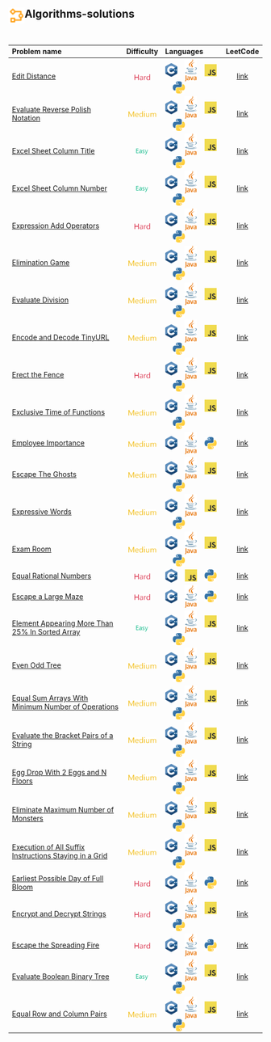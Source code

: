 ## <div align="left"><img src="https://github.com/AnasImloul/Leetcode-Solutions/blob/main/icons/algo.svg" width="32px" align="left"/>Algorithms-solutions</div>
<br>

| Problem name | Difficulty | Languages | LeetCode |
|:-------------|:----------:|:----------|:--------:|
|[Edit Distance](./Edit%20Distance)|<img src="https://github.com/AnasImloul/Leetcode-Solutions/blob/main/icons/hard.svg" height="12px" align="center"/>|<a href="./Edit%20Distance/Edit%20Distance.cpp"><img src="https://github.com/AnasImloul/Leetcode-Solutions/blob/main/icons/c%2B%2B.svg" width="24px" align="center"/></a>&nbsp;&nbsp;&nbsp;&nbsp;<a href="./Edit%20Distance/Edit%20Distance.java"><img src="https://github.com/AnasImloul/Leetcode-Solutions/blob/main/icons/java.svg" width="24px" align="center"/></a>&nbsp;&nbsp;&nbsp;&nbsp;<a href="./Edit%20Distance/Edit%20Distance.js"><img src="https://github.com/AnasImloul/Leetcode-Solutions/blob/main/icons/javascript.svg" width="24px" align="center"/></a>&nbsp;&nbsp;&nbsp;&nbsp;<a href="./Edit%20Distance/Edit%20Distance.py"><img src="https://github.com/AnasImloul/Leetcode-Solutions/blob/main/icons/python.svg" width="24px" align="center"/></a>|[link](https://www.leetcode.com/problems/edit-distance)|
|[Evaluate Reverse Polish Notation](./Evaluate%20Reverse%20Polish%20Notation)|<img src="https://github.com/AnasImloul/Leetcode-Solutions/blob/main/icons/medium.svg" height="12px" align="center"/>|<a href="./Evaluate%20Reverse%20Polish%20Notation/Evaluate%20Reverse%20Polish%20Notation.cpp"><img src="https://github.com/AnasImloul/Leetcode-Solutions/blob/main/icons/c%2B%2B.svg" width="24px" align="center"/></a>&nbsp;&nbsp;&nbsp;&nbsp;<a href="./Evaluate%20Reverse%20Polish%20Notation/Evaluate%20Reverse%20Polish%20Notation.java"><img src="https://github.com/AnasImloul/Leetcode-Solutions/blob/main/icons/java.svg" width="24px" align="center"/></a>&nbsp;&nbsp;&nbsp;&nbsp;<a href="./Evaluate%20Reverse%20Polish%20Notation/Evaluate%20Reverse%20Polish%20Notation.js"><img src="https://github.com/AnasImloul/Leetcode-Solutions/blob/main/icons/javascript.svg" width="24px" align="center"/></a>&nbsp;&nbsp;&nbsp;&nbsp;<a href="./Evaluate%20Reverse%20Polish%20Notation/Evaluate%20Reverse%20Polish%20Notation.py"><img src="https://github.com/AnasImloul/Leetcode-Solutions/blob/main/icons/python.svg" width="24px" align="center"/></a>|[link](https://www.leetcode.com/problems/evaluate-reverse-polish-notation)|
|[Excel Sheet Column Title](./Excel%20Sheet%20Column%20Title)|<img src="https://github.com/AnasImloul/Leetcode-Solutions/blob/main/icons/easy.svg" height="12px" align="center"/>|<a href="./Excel%20Sheet%20Column%20Title/Excel%20Sheet%20Column%20Title.cpp"><img src="https://github.com/AnasImloul/Leetcode-Solutions/blob/main/icons/c%2B%2B.svg" width="24px" align="center"/></a>&nbsp;&nbsp;&nbsp;&nbsp;<a href="./Excel%20Sheet%20Column%20Title/Excel%20Sheet%20Column%20Title.java"><img src="https://github.com/AnasImloul/Leetcode-Solutions/blob/main/icons/java.svg" width="24px" align="center"/></a>&nbsp;&nbsp;&nbsp;&nbsp;<a href="./Excel%20Sheet%20Column%20Title/Excel%20Sheet%20Column%20Title.js"><img src="https://github.com/AnasImloul/Leetcode-Solutions/blob/main/icons/javascript.svg" width="24px" align="center"/></a>&nbsp;&nbsp;&nbsp;&nbsp;<a href="./Excel%20Sheet%20Column%20Title/Excel%20Sheet%20Column%20Title.py"><img src="https://github.com/AnasImloul/Leetcode-Solutions/blob/main/icons/python.svg" width="24px" align="center"/></a>|[link](https://www.leetcode.com/problems/excel-sheet-column-title)|
|[Excel Sheet Column Number](./Excel%20Sheet%20Column%20Number)|<img src="https://github.com/AnasImloul/Leetcode-Solutions/blob/main/icons/easy.svg" height="12px" align="center"/>|<a href="./Excel%20Sheet%20Column%20Number/Excel%20Sheet%20Column%20Number.cpp"><img src="https://github.com/AnasImloul/Leetcode-Solutions/blob/main/icons/c%2B%2B.svg" width="24px" align="center"/></a>&nbsp;&nbsp;&nbsp;&nbsp;<a href="./Excel%20Sheet%20Column%20Number/Excel%20Sheet%20Column%20Number.java"><img src="https://github.com/AnasImloul/Leetcode-Solutions/blob/main/icons/java.svg" width="24px" align="center"/></a>&nbsp;&nbsp;&nbsp;&nbsp;<a href="./Excel%20Sheet%20Column%20Number/Excel%20Sheet%20Column%20Number.js"><img src="https://github.com/AnasImloul/Leetcode-Solutions/blob/main/icons/javascript.svg" width="24px" align="center"/></a>&nbsp;&nbsp;&nbsp;&nbsp;<a href="./Excel%20Sheet%20Column%20Number/Excel%20Sheet%20Column%20Number.py"><img src="https://github.com/AnasImloul/Leetcode-Solutions/blob/main/icons/python.svg" width="24px" align="center"/></a>|[link](https://www.leetcode.com/problems/excel-sheet-column-number)|
|[Expression Add Operators](./Expression%20Add%20Operators)|<img src="https://github.com/AnasImloul/Leetcode-Solutions/blob/main/icons/hard.svg" height="12px" align="center"/>|<a href="./Expression%20Add%20Operators/Expression%20Add%20Operators.cpp"><img src="https://github.com/AnasImloul/Leetcode-Solutions/blob/main/icons/c%2B%2B.svg" width="24px" align="center"/></a>&nbsp;&nbsp;&nbsp;&nbsp;<a href="./Expression%20Add%20Operators/Expression%20Add%20Operators.java"><img src="https://github.com/AnasImloul/Leetcode-Solutions/blob/main/icons/java.svg" width="24px" align="center"/></a>&nbsp;&nbsp;&nbsp;&nbsp;<a href="./Expression%20Add%20Operators/Expression%20Add%20Operators.js"><img src="https://github.com/AnasImloul/Leetcode-Solutions/blob/main/icons/javascript.svg" width="24px" align="center"/></a>&nbsp;&nbsp;&nbsp;&nbsp;<a href="./Expression%20Add%20Operators/Expression%20Add%20Operators.py"><img src="https://github.com/AnasImloul/Leetcode-Solutions/blob/main/icons/python.svg" width="24px" align="center"/></a>|[link](https://www.leetcode.com/problems/expression-add-operators)|
|[Elimination Game](./Elimination%20Game)|<img src="https://github.com/AnasImloul/Leetcode-Solutions/blob/main/icons/medium.svg" height="12px" align="center"/>|<a href="./Elimination%20Game/Elimination%20Game.cpp"><img src="https://github.com/AnasImloul/Leetcode-Solutions/blob/main/icons/c%2B%2B.svg" width="24px" align="center"/></a>&nbsp;&nbsp;&nbsp;&nbsp;<a href="./Elimination%20Game/Elimination%20Game.java"><img src="https://github.com/AnasImloul/Leetcode-Solutions/blob/main/icons/java.svg" width="24px" align="center"/></a>&nbsp;&nbsp;&nbsp;&nbsp;<a href="./Elimination%20Game/Elimination%20Game.js"><img src="https://github.com/AnasImloul/Leetcode-Solutions/blob/main/icons/javascript.svg" width="24px" align="center"/></a>&nbsp;&nbsp;&nbsp;&nbsp;<a href="./Elimination%20Game/Elimination%20Game.py"><img src="https://github.com/AnasImloul/Leetcode-Solutions/blob/main/icons/python.svg" width="24px" align="center"/></a>|[link](https://www.leetcode.com/problems/elimination-game)|
|[Evaluate Division](./Evaluate%20Division)|<img src="https://github.com/AnasImloul/Leetcode-Solutions/blob/main/icons/medium.svg" height="12px" align="center"/>|<a href="./Evaluate%20Division/Evaluate%20Division.cpp"><img src="https://github.com/AnasImloul/Leetcode-Solutions/blob/main/icons/c%2B%2B.svg" width="24px" align="center"/></a>&nbsp;&nbsp;&nbsp;&nbsp;<a href="./Evaluate%20Division/Evaluate%20Division.java"><img src="https://github.com/AnasImloul/Leetcode-Solutions/blob/main/icons/java.svg" width="24px" align="center"/></a>&nbsp;&nbsp;&nbsp;&nbsp;<a href="./Evaluate%20Division/Evaluate%20Division.js"><img src="https://github.com/AnasImloul/Leetcode-Solutions/blob/main/icons/javascript.svg" width="24px" align="center"/></a>&nbsp;&nbsp;&nbsp;&nbsp;<a href="./Evaluate%20Division/Evaluate%20Division.py"><img src="https://github.com/AnasImloul/Leetcode-Solutions/blob/main/icons/python.svg" width="24px" align="center"/></a>|[link](https://www.leetcode.com/problems/evaluate-division)|
|[Encode and Decode TinyURL](./Encode%20and%20Decode%20TinyURL)|<img src="https://github.com/AnasImloul/Leetcode-Solutions/blob/main/icons/medium.svg" height="12px" align="center"/>|<a href="./Encode%20and%20Decode%20TinyURL/Encode%20and%20Decode%20TinyURL.cpp"><img src="https://github.com/AnasImloul/Leetcode-Solutions/blob/main/icons/c%2B%2B.svg" width="24px" align="center"/></a>&nbsp;&nbsp;&nbsp;&nbsp;<a href="./Encode%20and%20Decode%20TinyURL/Encode%20and%20Decode%20TinyURL.java"><img src="https://github.com/AnasImloul/Leetcode-Solutions/blob/main/icons/java.svg" width="24px" align="center"/></a>&nbsp;&nbsp;&nbsp;&nbsp;<a href="./Encode%20and%20Decode%20TinyURL/Encode%20and%20Decode%20TinyURL.js"><img src="https://github.com/AnasImloul/Leetcode-Solutions/blob/main/icons/javascript.svg" width="24px" align="center"/></a>&nbsp;&nbsp;&nbsp;&nbsp;<a href="./Encode%20and%20Decode%20TinyURL/Encode%20and%20Decode%20TinyURL.py"><img src="https://github.com/AnasImloul/Leetcode-Solutions/blob/main/icons/python.svg" width="24px" align="center"/></a>|[link](https://www.leetcode.com/problems/encode-and-decode-tinyurl)|
|[Erect the Fence](./Erect%20the%20Fence)|<img src="https://github.com/AnasImloul/Leetcode-Solutions/blob/main/icons/hard.svg" height="12px" align="center"/>|<a href="./Erect%20the%20Fence/Erect%20the%20Fence.cpp"><img src="https://github.com/AnasImloul/Leetcode-Solutions/blob/main/icons/c%2B%2B.svg" width="24px" align="center"/></a>&nbsp;&nbsp;&nbsp;&nbsp;<a href="./Erect%20the%20Fence/Erect%20the%20Fence.java"><img src="https://github.com/AnasImloul/Leetcode-Solutions/blob/main/icons/java.svg" width="24px" align="center"/></a>&nbsp;&nbsp;&nbsp;&nbsp;<a href="./Erect%20the%20Fence/Erect%20the%20Fence.js"><img src="https://github.com/AnasImloul/Leetcode-Solutions/blob/main/icons/javascript.svg" width="24px" align="center"/></a>&nbsp;&nbsp;&nbsp;&nbsp;<a href="./Erect%20the%20Fence/Erect%20the%20Fence.py"><img src="https://github.com/AnasImloul/Leetcode-Solutions/blob/main/icons/python.svg" width="24px" align="center"/></a>|[link](https://www.leetcode.com/problems/erect-the-fence)|
|[Exclusive Time of Functions](./Exclusive%20Time%20of%20Functions)|<img src="https://github.com/AnasImloul/Leetcode-Solutions/blob/main/icons/medium.svg" height="12px" align="center"/>|<a href="./Exclusive%20Time%20of%20Functions/Exclusive%20Time%20of%20Functions.cpp"><img src="https://github.com/AnasImloul/Leetcode-Solutions/blob/main/icons/c%2B%2B.svg" width="24px" align="center"/></a>&nbsp;&nbsp;&nbsp;&nbsp;<a href="./Exclusive%20Time%20of%20Functions/Exclusive%20Time%20of%20Functions.java"><img src="https://github.com/AnasImloul/Leetcode-Solutions/blob/main/icons/java.svg" width="24px" align="center"/></a>&nbsp;&nbsp;&nbsp;&nbsp;<a href="./Exclusive%20Time%20of%20Functions/Exclusive%20Time%20of%20Functions.js"><img src="https://github.com/AnasImloul/Leetcode-Solutions/blob/main/icons/javascript.svg" width="24px" align="center"/></a>&nbsp;&nbsp;&nbsp;&nbsp;<a href="./Exclusive%20Time%20of%20Functions/Exclusive%20Time%20of%20Functions.py"><img src="https://github.com/AnasImloul/Leetcode-Solutions/blob/main/icons/python.svg" width="24px" align="center"/></a>|[link](https://www.leetcode.com/problems/exclusive-time-of-functions)|
|[Employee Importance](./Employee%20Importance)|<img src="https://github.com/AnasImloul/Leetcode-Solutions/blob/main/icons/medium.svg" height="12px" align="center"/>|<a href="./Employee%20Importance/Employee%20Importance.cpp"><img src="https://github.com/AnasImloul/Leetcode-Solutions/blob/main/icons/c%2B%2B.svg" width="24px" align="center"/></a>&nbsp;&nbsp;&nbsp;&nbsp;<a href="./Employee%20Importance/Employee%20Importance.java"><img src="https://github.com/AnasImloul/Leetcode-Solutions/blob/main/icons/java.svg" width="24px" align="center"/></a>&nbsp;&nbsp;&nbsp;&nbsp;<a href="./Employee%20Importance/Employee%20Importance.py"><img src="https://github.com/AnasImloul/Leetcode-Solutions/blob/main/icons/python.svg" width="24px" align="center"/></a>|[link](https://www.leetcode.com/problems/employee-importance)|
|[Escape The Ghosts](./Escape%20The%20Ghosts)|<img src="https://github.com/AnasImloul/Leetcode-Solutions/blob/main/icons/medium.svg" height="12px" align="center"/>|<a href="./Escape%20The%20Ghosts/Escape%20The%20Ghosts.cpp"><img src="https://github.com/AnasImloul/Leetcode-Solutions/blob/main/icons/c%2B%2B.svg" width="24px" align="center"/></a>&nbsp;&nbsp;&nbsp;&nbsp;<a href="./Escape%20The%20Ghosts/Escape%20The%20Ghosts.java"><img src="https://github.com/AnasImloul/Leetcode-Solutions/blob/main/icons/java.svg" width="24px" align="center"/></a>&nbsp;&nbsp;&nbsp;&nbsp;<a href="./Escape%20The%20Ghosts/Escape%20The%20Ghosts.js"><img src="https://github.com/AnasImloul/Leetcode-Solutions/blob/main/icons/javascript.svg" width="24px" align="center"/></a>&nbsp;&nbsp;&nbsp;&nbsp;<a href="./Escape%20The%20Ghosts/Escape%20The%20Ghosts.py"><img src="https://github.com/AnasImloul/Leetcode-Solutions/blob/main/icons/python.svg" width="24px" align="center"/></a>|[link](https://www.leetcode.com/problems/escape-the-ghosts)|
|[Expressive Words](./Expressive%20Words)|<img src="https://github.com/AnasImloul/Leetcode-Solutions/blob/main/icons/medium.svg" height="12px" align="center"/>|<a href="./Expressive%20Words/Expressive%20Words.cpp"><img src="https://github.com/AnasImloul/Leetcode-Solutions/blob/main/icons/c%2B%2B.svg" width="24px" align="center"/></a>&nbsp;&nbsp;&nbsp;&nbsp;<a href="./Expressive%20Words/Expressive%20Words.java"><img src="https://github.com/AnasImloul/Leetcode-Solutions/blob/main/icons/java.svg" width="24px" align="center"/></a>&nbsp;&nbsp;&nbsp;&nbsp;<a href="./Expressive%20Words/Expressive%20Words.js"><img src="https://github.com/AnasImloul/Leetcode-Solutions/blob/main/icons/javascript.svg" width="24px" align="center"/></a>&nbsp;&nbsp;&nbsp;&nbsp;<a href="./Expressive%20Words/Expressive%20Words.py"><img src="https://github.com/AnasImloul/Leetcode-Solutions/blob/main/icons/python.svg" width="24px" align="center"/></a>|[link](https://www.leetcode.com/problems/expressive-words)|
|[Exam Room](./Exam%20Room)|<img src="https://github.com/AnasImloul/Leetcode-Solutions/blob/main/icons/medium.svg" height="12px" align="center"/>|<a href="./Exam%20Room/Exam%20Room.cpp"><img src="https://github.com/AnasImloul/Leetcode-Solutions/blob/main/icons/c%2B%2B.svg" width="24px" align="center"/></a>&nbsp;&nbsp;&nbsp;&nbsp;<a href="./Exam%20Room/Exam%20Room.java"><img src="https://github.com/AnasImloul/Leetcode-Solutions/blob/main/icons/java.svg" width="24px" align="center"/></a>&nbsp;&nbsp;&nbsp;&nbsp;<a href="./Exam%20Room/Exam%20Room.js"><img src="https://github.com/AnasImloul/Leetcode-Solutions/blob/main/icons/javascript.svg" width="24px" align="center"/></a>&nbsp;&nbsp;&nbsp;&nbsp;<a href="./Exam%20Room/Exam%20Room.py"><img src="https://github.com/AnasImloul/Leetcode-Solutions/blob/main/icons/python.svg" width="24px" align="center"/></a>|[link](https://www.leetcode.com/problems/exam-room)|
|[Equal Rational Numbers](./Equal%20Rational%20Numbers)|<img src="https://github.com/AnasImloul/Leetcode-Solutions/blob/main/icons/hard.svg" height="12px" align="center"/>|<a href="./Equal%20Rational%20Numbers/Equal%20Rational%20Numbers.cpp"><img src="https://github.com/AnasImloul/Leetcode-Solutions/blob/main/icons/c%2B%2B.svg" width="24px" align="center"/></a>&nbsp;&nbsp;&nbsp;&nbsp;<a href="./Equal%20Rational%20Numbers/Equal%20Rational%20Numbers.js"><img src="https://github.com/AnasImloul/Leetcode-Solutions/blob/main/icons/javascript.svg" width="24px" align="center"/></a>&nbsp;&nbsp;&nbsp;&nbsp;<a href="./Equal%20Rational%20Numbers/Equal%20Rational%20Numbers.py"><img src="https://github.com/AnasImloul/Leetcode-Solutions/blob/main/icons/python.svg" width="24px" align="center"/></a>|[link](https://www.leetcode.com/problems/equal-rational-numbers)|
|[Escape a Large Maze](./Escape%20a%20Large%20Maze)|<img src="https://github.com/AnasImloul/Leetcode-Solutions/blob/main/icons/hard.svg" height="12px" align="center"/>|<a href="./Escape%20a%20Large%20Maze/Escape%20a%20Large%20Maze.cpp"><img src="https://github.com/AnasImloul/Leetcode-Solutions/blob/main/icons/c%2B%2B.svg" width="24px" align="center"/></a>&nbsp;&nbsp;&nbsp;&nbsp;<a href="./Escape%20a%20Large%20Maze/Escape%20a%20Large%20Maze.java"><img src="https://github.com/AnasImloul/Leetcode-Solutions/blob/main/icons/java.svg" width="24px" align="center"/></a>&nbsp;&nbsp;&nbsp;&nbsp;<a href="./Escape%20a%20Large%20Maze/Escape%20a%20Large%20Maze.py"><img src="https://github.com/AnasImloul/Leetcode-Solutions/blob/main/icons/python.svg" width="24px" align="center"/></a>|[link](https://www.leetcode.com/problems/escape-a-large-maze)|
|[Element Appearing More Than 25% In Sorted Array](./Element%20Appearing%20More%20Than%2025%25%20In%20Sorted%20Array)|<img src="https://github.com/AnasImloul/Leetcode-Solutions/blob/main/icons/easy.svg" height="12px" align="center"/>|<a href="./Element%20Appearing%20More%20Than%2025%25%20In%20Sorted%20Array/Element%20Appearing%20More%20Than%2025%25%20In%20Sorted%20Array.cpp"><img src="https://github.com/AnasImloul/Leetcode-Solutions/blob/main/icons/c%2B%2B.svg" width="24px" align="center"/></a>&nbsp;&nbsp;&nbsp;&nbsp;<a href="./Element%20Appearing%20More%20Than%2025%25%20In%20Sorted%20Array/Element%20Appearing%20More%20Than%2025%25%20In%20Sorted%20Array.java"><img src="https://github.com/AnasImloul/Leetcode-Solutions/blob/main/icons/java.svg" width="24px" align="center"/></a>&nbsp;&nbsp;&nbsp;&nbsp;<a href="./Element%20Appearing%20More%20Than%2025%25%20In%20Sorted%20Array/Element%20Appearing%20More%20Than%2025%25%20In%20Sorted%20Array.js"><img src="https://github.com/AnasImloul/Leetcode-Solutions/blob/main/icons/javascript.svg" width="24px" align="center"/></a>&nbsp;&nbsp;&nbsp;&nbsp;<a href="./Element%20Appearing%20More%20Than%2025%25%20In%20Sorted%20Array/Element%20Appearing%20More%20Than%2025%25%20In%20Sorted%20Array.py"><img src="https://github.com/AnasImloul/Leetcode-Solutions/blob/main/icons/python.svg" width="24px" align="center"/></a>|[link](https://www.leetcode.com/problems/element-appearing-more-than-25-in-sorted-array)|
|[Even Odd Tree](./Even%20Odd%20Tree)|<img src="https://github.com/AnasImloul/Leetcode-Solutions/blob/main/icons/medium.svg" height="12px" align="center"/>|<a href="./Even%20Odd%20Tree/Even%20Odd%20Tree.cpp"><img src="https://github.com/AnasImloul/Leetcode-Solutions/blob/main/icons/c%2B%2B.svg" width="24px" align="center"/></a>&nbsp;&nbsp;&nbsp;&nbsp;<a href="./Even%20Odd%20Tree/Even%20Odd%20Tree.java"><img src="https://github.com/AnasImloul/Leetcode-Solutions/blob/main/icons/java.svg" width="24px" align="center"/></a>&nbsp;&nbsp;&nbsp;&nbsp;<a href="./Even%20Odd%20Tree/Even%20Odd%20Tree.js"><img src="https://github.com/AnasImloul/Leetcode-Solutions/blob/main/icons/javascript.svg" width="24px" align="center"/></a>&nbsp;&nbsp;&nbsp;&nbsp;<a href="./Even%20Odd%20Tree/Even%20Odd%20Tree.py"><img src="https://github.com/AnasImloul/Leetcode-Solutions/blob/main/icons/python.svg" width="24px" align="center"/></a>|[link](https://www.leetcode.com/problems/even-odd-tree)|
|[Equal Sum Arrays With Minimum Number of Operations](./Equal%20Sum%20Arrays%20With%20Minimum%20Number%20of%20Operations)|<img src="https://github.com/AnasImloul/Leetcode-Solutions/blob/main/icons/medium.svg" height="12px" align="center"/>|<a href="./Equal%20Sum%20Arrays%20With%20Minimum%20Number%20of%20Operations/Equal%20Sum%20Arrays%20With%20Minimum%20Number%20of%20Operations.cpp"><img src="https://github.com/AnasImloul/Leetcode-Solutions/blob/main/icons/c%2B%2B.svg" width="24px" align="center"/></a>&nbsp;&nbsp;&nbsp;&nbsp;<a href="./Equal%20Sum%20Arrays%20With%20Minimum%20Number%20of%20Operations/Equal%20Sum%20Arrays%20With%20Minimum%20Number%20of%20Operations.java"><img src="https://github.com/AnasImloul/Leetcode-Solutions/blob/main/icons/java.svg" width="24px" align="center"/></a>&nbsp;&nbsp;&nbsp;&nbsp;<a href="./Equal%20Sum%20Arrays%20With%20Minimum%20Number%20of%20Operations/Equal%20Sum%20Arrays%20With%20Minimum%20Number%20of%20Operations.js"><img src="https://github.com/AnasImloul/Leetcode-Solutions/blob/main/icons/javascript.svg" width="24px" align="center"/></a>&nbsp;&nbsp;&nbsp;&nbsp;<a href="./Equal%20Sum%20Arrays%20With%20Minimum%20Number%20of%20Operations/Equal%20Sum%20Arrays%20With%20Minimum%20Number%20of%20Operations.py"><img src="https://github.com/AnasImloul/Leetcode-Solutions/blob/main/icons/python.svg" width="24px" align="center"/></a>|[link](https://www.leetcode.com/problems/equal-sum-arrays-with-minimum-number-of-operations)|
|[Evaluate the Bracket Pairs of a String](./Evaluate%20the%20Bracket%20Pairs%20of%20a%20String)|<img src="https://github.com/AnasImloul/Leetcode-Solutions/blob/main/icons/medium.svg" height="12px" align="center"/>|<a href="./Evaluate%20the%20Bracket%20Pairs%20of%20a%20String/Evaluate%20the%20Bracket%20Pairs%20of%20a%20String.cpp"><img src="https://github.com/AnasImloul/Leetcode-Solutions/blob/main/icons/c%2B%2B.svg" width="24px" align="center"/></a>&nbsp;&nbsp;&nbsp;&nbsp;<a href="./Evaluate%20the%20Bracket%20Pairs%20of%20a%20String/Evaluate%20the%20Bracket%20Pairs%20of%20a%20String.java"><img src="https://github.com/AnasImloul/Leetcode-Solutions/blob/main/icons/java.svg" width="24px" align="center"/></a>&nbsp;&nbsp;&nbsp;&nbsp;<a href="./Evaluate%20the%20Bracket%20Pairs%20of%20a%20String/Evaluate%20the%20Bracket%20Pairs%20of%20a%20String.js"><img src="https://github.com/AnasImloul/Leetcode-Solutions/blob/main/icons/javascript.svg" width="24px" align="center"/></a>&nbsp;&nbsp;&nbsp;&nbsp;<a href="./Evaluate%20the%20Bracket%20Pairs%20of%20a%20String/Evaluate%20the%20Bracket%20Pairs%20of%20a%20String.py"><img src="https://github.com/AnasImloul/Leetcode-Solutions/blob/main/icons/python.svg" width="24px" align="center"/></a>|[link](https://www.leetcode.com/problems/evaluate-the-bracket-pairs-of-a-string)|
|[Egg Drop With 2 Eggs and N Floors](./Egg%20Drop%20With%202%20Eggs%20and%20N%20Floors)|<img src="https://github.com/AnasImloul/Leetcode-Solutions/blob/main/icons/medium.svg" height="12px" align="center"/>|<a href="./Egg%20Drop%20With%202%20Eggs%20and%20N%20Floors/Egg%20Drop%20With%202%20Eggs%20and%20N%20Floors.cpp"><img src="https://github.com/AnasImloul/Leetcode-Solutions/blob/main/icons/c%2B%2B.svg" width="24px" align="center"/></a>&nbsp;&nbsp;&nbsp;&nbsp;<a href="./Egg%20Drop%20With%202%20Eggs%20and%20N%20Floors/Egg%20Drop%20With%202%20Eggs%20and%20N%20Floors.java"><img src="https://github.com/AnasImloul/Leetcode-Solutions/blob/main/icons/java.svg" width="24px" align="center"/></a>&nbsp;&nbsp;&nbsp;&nbsp;<a href="./Egg%20Drop%20With%202%20Eggs%20and%20N%20Floors/Egg%20Drop%20With%202%20Eggs%20and%20N%20Floors.js"><img src="https://github.com/AnasImloul/Leetcode-Solutions/blob/main/icons/javascript.svg" width="24px" align="center"/></a>&nbsp;&nbsp;&nbsp;&nbsp;<a href="./Egg%20Drop%20With%202%20Eggs%20and%20N%20Floors/Egg%20Drop%20With%202%20Eggs%20and%20N%20Floors.py"><img src="https://github.com/AnasImloul/Leetcode-Solutions/blob/main/icons/python.svg" width="24px" align="center"/></a>|[link](https://www.leetcode.com/problems/egg-drop-with-2-eggs-and-n-floors)|
|[Eliminate Maximum Number of Monsters](./Eliminate%20Maximum%20Number%20of%20Monsters)|<img src="https://github.com/AnasImloul/Leetcode-Solutions/blob/main/icons/medium.svg" height="12px" align="center"/>|<a href="./Eliminate%20Maximum%20Number%20of%20Monsters/Eliminate%20Maximum%20Number%20of%20Monsters.cpp"><img src="https://github.com/AnasImloul/Leetcode-Solutions/blob/main/icons/c%2B%2B.svg" width="24px" align="center"/></a>&nbsp;&nbsp;&nbsp;&nbsp;<a href="./Eliminate%20Maximum%20Number%20of%20Monsters/Eliminate%20Maximum%20Number%20of%20Monsters.java"><img src="https://github.com/AnasImloul/Leetcode-Solutions/blob/main/icons/java.svg" width="24px" align="center"/></a>&nbsp;&nbsp;&nbsp;&nbsp;<a href="./Eliminate%20Maximum%20Number%20of%20Monsters/Eliminate%20Maximum%20Number%20of%20Monsters.js"><img src="https://github.com/AnasImloul/Leetcode-Solutions/blob/main/icons/javascript.svg" width="24px" align="center"/></a>&nbsp;&nbsp;&nbsp;&nbsp;<a href="./Eliminate%20Maximum%20Number%20of%20Monsters/Eliminate%20Maximum%20Number%20of%20Monsters.py"><img src="https://github.com/AnasImloul/Leetcode-Solutions/blob/main/icons/python.svg" width="24px" align="center"/></a>|[link](https://www.leetcode.com/problems/eliminate-maximum-number-of-monsters)|
|[Execution of All Suffix Instructions Staying in a Grid](./Execution%20of%20All%20Suffix%20Instructions%20Staying%20in%20a%20Grid)|<img src="https://github.com/AnasImloul/Leetcode-Solutions/blob/main/icons/medium.svg" height="12px" align="center"/>|<a href="./Execution%20of%20All%20Suffix%20Instructions%20Staying%20in%20a%20Grid/Execution%20of%20All%20Suffix%20Instructions%20Staying%20in%20a%20Grid.cpp"><img src="https://github.com/AnasImloul/Leetcode-Solutions/blob/main/icons/c%2B%2B.svg" width="24px" align="center"/></a>&nbsp;&nbsp;&nbsp;&nbsp;<a href="./Execution%20of%20All%20Suffix%20Instructions%20Staying%20in%20a%20Grid/Execution%20of%20All%20Suffix%20Instructions%20Staying%20in%20a%20Grid.java"><img src="https://github.com/AnasImloul/Leetcode-Solutions/blob/main/icons/java.svg" width="24px" align="center"/></a>&nbsp;&nbsp;&nbsp;&nbsp;<a href="./Execution%20of%20All%20Suffix%20Instructions%20Staying%20in%20a%20Grid/Execution%20of%20All%20Suffix%20Instructions%20Staying%20in%20a%20Grid.js"><img src="https://github.com/AnasImloul/Leetcode-Solutions/blob/main/icons/javascript.svg" width="24px" align="center"/></a>&nbsp;&nbsp;&nbsp;&nbsp;<a href="./Execution%20of%20All%20Suffix%20Instructions%20Staying%20in%20a%20Grid/Execution%20of%20All%20Suffix%20Instructions%20Staying%20in%20a%20Grid.py"><img src="https://github.com/AnasImloul/Leetcode-Solutions/blob/main/icons/python.svg" width="24px" align="center"/></a>|[link](https://www.leetcode.com/problems/execution-of-all-suffix-instructions-staying-in-a-grid)|
|[Earliest Possible Day of Full Bloom](./Earliest%20Possible%20Day%20of%20Full%20Bloom)|<img src="https://github.com/AnasImloul/Leetcode-Solutions/blob/main/icons/hard.svg" height="12px" align="center"/>|<a href="./Earliest%20Possible%20Day%20of%20Full%20Bloom/Earliest%20Possible%20Day%20of%20Full%20Bloom.cpp"><img src="https://github.com/AnasImloul/Leetcode-Solutions/blob/main/icons/c%2B%2B.svg" width="24px" align="center"/></a>&nbsp;&nbsp;&nbsp;&nbsp;<a href="./Earliest%20Possible%20Day%20of%20Full%20Bloom/Earliest%20Possible%20Day%20of%20Full%20Bloom.java"><img src="https://github.com/AnasImloul/Leetcode-Solutions/blob/main/icons/java.svg" width="24px" align="center"/></a>&nbsp;&nbsp;&nbsp;&nbsp;<a href="./Earliest%20Possible%20Day%20of%20Full%20Bloom/Earliest%20Possible%20Day%20of%20Full%20Bloom.py"><img src="https://github.com/AnasImloul/Leetcode-Solutions/blob/main/icons/python.svg" width="24px" align="center"/></a>|[link](https://www.leetcode.com/problems/earliest-possible-day-of-full-bloom)|
|[Encrypt and Decrypt Strings](./Encrypt%20and%20Decrypt%20Strings)|<img src="https://github.com/AnasImloul/Leetcode-Solutions/blob/main/icons/hard.svg" height="12px" align="center"/>|<a href="./Encrypt%20and%20Decrypt%20Strings/Encrypt%20and%20Decrypt%20Strings.cpp"><img src="https://github.com/AnasImloul/Leetcode-Solutions/blob/main/icons/c%2B%2B.svg" width="24px" align="center"/></a>&nbsp;&nbsp;&nbsp;&nbsp;<a href="./Encrypt%20and%20Decrypt%20Strings/Encrypt%20and%20Decrypt%20Strings.java"><img src="https://github.com/AnasImloul/Leetcode-Solutions/blob/main/icons/java.svg" width="24px" align="center"/></a>&nbsp;&nbsp;&nbsp;&nbsp;<a href="./Encrypt%20and%20Decrypt%20Strings/Encrypt%20and%20Decrypt%20Strings.js"><img src="https://github.com/AnasImloul/Leetcode-Solutions/blob/main/icons/javascript.svg" width="24px" align="center"/></a>&nbsp;&nbsp;&nbsp;&nbsp;<a href="./Encrypt%20and%20Decrypt%20Strings/Encrypt%20and%20Decrypt%20Strings.py"><img src="https://github.com/AnasImloul/Leetcode-Solutions/blob/main/icons/python.svg" width="24px" align="center"/></a>|[link](https://www.leetcode.com/problems/encrypt-and-decrypt-strings)|
|[Escape the Spreading Fire](./Escape%20the%20Spreading%20Fire)|<img src="https://github.com/AnasImloul/Leetcode-Solutions/blob/main/icons/hard.svg" height="12px" align="center"/>|<a href="./Escape%20the%20Spreading%20Fire/Escape%20the%20Spreading%20Fire.cpp"><img src="https://github.com/AnasImloul/Leetcode-Solutions/blob/main/icons/c%2B%2B.svg" width="24px" align="center"/></a>&nbsp;&nbsp;&nbsp;&nbsp;<a href="./Escape%20the%20Spreading%20Fire/Escape%20the%20Spreading%20Fire.java"><img src="https://github.com/AnasImloul/Leetcode-Solutions/blob/main/icons/java.svg" width="24px" align="center"/></a>&nbsp;&nbsp;&nbsp;&nbsp;<a href="./Escape%20the%20Spreading%20Fire/Escape%20the%20Spreading%20Fire.py"><img src="https://github.com/AnasImloul/Leetcode-Solutions/blob/main/icons/python.svg" width="24px" align="center"/></a>|[link](https://www.leetcode.com/problems/escape-the-spreading-fire)|
|[Evaluate Boolean Binary Tree](./Evaluate%20Boolean%20Binary%20Tree)|<img src="https://github.com/AnasImloul/Leetcode-Solutions/blob/main/icons/easy.svg" height="12px" align="center"/>|<a href="./Evaluate%20Boolean%20Binary%20Tree/Evaluate%20Boolean%20Binary%20Tree.cpp"><img src="https://github.com/AnasImloul/Leetcode-Solutions/blob/main/icons/c%2B%2B.svg" width="24px" align="center"/></a>&nbsp;&nbsp;&nbsp;&nbsp;<a href="./Evaluate%20Boolean%20Binary%20Tree/Evaluate%20Boolean%20Binary%20Tree.java"><img src="https://github.com/AnasImloul/Leetcode-Solutions/blob/main/icons/java.svg" width="24px" align="center"/></a>&nbsp;&nbsp;&nbsp;&nbsp;<a href="./Evaluate%20Boolean%20Binary%20Tree/Evaluate%20Boolean%20Binary%20Tree.js"><img src="https://github.com/AnasImloul/Leetcode-Solutions/blob/main/icons/javascript.svg" width="24px" align="center"/></a>&nbsp;&nbsp;&nbsp;&nbsp;<a href="./Evaluate%20Boolean%20Binary%20Tree/Evaluate%20Boolean%20Binary%20Tree.py"><img src="https://github.com/AnasImloul/Leetcode-Solutions/blob/main/icons/python.svg" width="24px" align="center"/></a>|[link](https://www.leetcode.com/problems/evaluate-boolean-binary-tree)|
|[Equal Row and Column Pairs](./Equal%20Row%20and%20Column%20Pairs)|<img src="https://github.com/AnasImloul/Leetcode-Solutions/blob/main/icons/medium.svg" height="12px" align="center"/>|<a href="./Equal%20Row%20and%20Column%20Pairs/Equal%20Row%20and%20Column%20Pairs.cpp"><img src="https://github.com/AnasImloul/Leetcode-Solutions/blob/main/icons/c%2B%2B.svg" width="24px" align="center"/></a>&nbsp;&nbsp;&nbsp;&nbsp;<a href="./Equal%20Row%20and%20Column%20Pairs/Equal%20Row%20and%20Column%20Pairs.java"><img src="https://github.com/AnasImloul/Leetcode-Solutions/blob/main/icons/java.svg" width="24px" align="center"/></a>&nbsp;&nbsp;&nbsp;&nbsp;<a href="./Equal%20Row%20and%20Column%20Pairs/Equal%20Row%20and%20Column%20Pairs.js"><img src="https://github.com/AnasImloul/Leetcode-Solutions/blob/main/icons/javascript.svg" width="24px" align="center"/></a>&nbsp;&nbsp;&nbsp;&nbsp;<a href="./Equal%20Row%20and%20Column%20Pairs/Equal%20Row%20and%20Column%20Pairs.py"><img src="https://github.com/AnasImloul/Leetcode-Solutions/blob/main/icons/python.svg" width="24px" align="center"/></a>|[link](https://www.leetcode.com/problems/equal-row-and-column-pairs)|